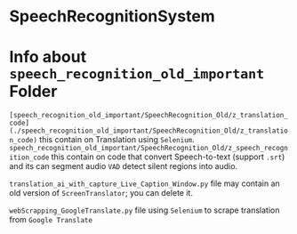 # SpeechRecognitionSystem

# Info about `speech_recognition_old_important` Folder


`[speech_recognition_old_important/SpeechRecognition_Old/z_translation_code](./speech_recognition_old_important/SpeechRecognition_Old/z_translation_code)` this contain on Translation using `Selenium`.
`speech_recognition_old_important/SpeechRecognition_Old/z_speech_recognition_code` this contain on code that convert Speech-to-text (support `.srt`) and its can segment audio `VAD` detect silent regions into audio.


`translation_ai_with_capture_Live_Caption_Window.py` file may contain an old version of `ScreenTranslator`; you can delete it.


`webScrapping_GoogleTranslate.py` file using `Selenium` to scrape translation from `Google Translate`
